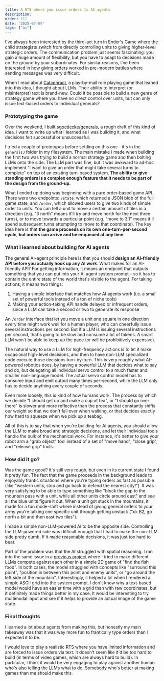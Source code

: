 ```yaml
---
title: A RTS where you issue orders to AI agents
description: 
order: 111
date: '2025-07-09'
tags: ["ai"]
---
```


I've always been interested by the third-act turn in Ender's Game where the child strategists switch from directly controlling units to giving higher-level strategic orders. The communication problem just seems fascinating: you gain a huge amount of flexibility, but you have to adapt to decisions made on the ground by your subordinates. For similar reasons, I've been interested in how giving orders [worked](https://acoup.blog/2022/06/03/collections-total-generalship-commanding-pre-modern-armies-part-ii-commands/) in pre-modern battles where sending messages was very difficult.

When I read about [Cataphract](https://news.ycombinator.com/item?id=44320832), a play-by-mail role playing game that leaned into this idea, I thought about LLMs. Their ability to interpret (or misinterpret) text is brand-new. Could it be possible to build a new genre of strategy game where you have no direct control over units, but can only issue text-based orders to individual generals?

### Prototyping the game

Over the weekend, I built [sgoedecke/generals](https://github.com/sgoedecke/generals), a rough draft of this kind of idea. I want to write up what I learned as I was building it, and what decisions felt successful or unsuccessful.

I tried a couple of prototypes before settling on this one - it's in the `generals3` folder in my filesystem. The main mistake I made when building the first two was trying to build a normal strategy game and then bolting LLMs onto the side. The LLM part was fine, but it was awkward to ad-hoc implement "I want to give an order that might take several turns to complete" on top of an existing turn-based system. **The ability to give standing orders is a complex enough feature that it needs to be part of the design from the ground-up.**

What I ended up doing was beginning with a pure order-based game API. There were two endpoints: `/state`, which returned a JSON blob of the full game state, and `/order`, which allowed users to give two kinds of simple order to units. You can tell a unit to move a certain amount of tiles in a direction (e.g. "3 north" means it'll try and move north for the next three turns), or to move towards a particular point (e.g. "move to 3,1" means it'll spend subsequent turns attempting to move to that coordinate). The key idea here is that **the game proceeds on its own one-turn-per-second cycle, but orders can arrive and be enqueued at any time**.

### What I learned about building for AI agents

The general AI-agent principle here is that you should **design an AI-friendly API before you actually hook up any AI work**. What makes for an AI-friendly API? For getting information, it means an endpoint that outputs something that you can put into your AI agent system prompt - so it has to contain the entire state of the world that's visible to the agent. For taking actions, it means two things:

1. Having a simple interface that matches how AI agents work (i.e. a small set of powerful tools instead of a ton of niche tools)
2. Making your action-taking API handle delayed or infrequent orders, since a LLM can take a second or two to generate its response

An `/order` interface that let you move a unit one square in one direction every time might work well for a human player, who can cheerfully issue several instructions per second. But if a LLM is issuing several instructions per second, that's going to be slow and consume a lot of tokens. A smart LLM won't be able to keep up the pace (or will be prohibitively expensive).

The natural way to use a LLM for high-frequency actions is to let it make occasional high-level decisions, and then to have non-LLM specialized code execute those decisions turn-by-turn. This is very roughly what AI-powered robotics does, by having a powerful LLM that decides what to say and do, but delegating all individual servo control to a much faster and smaller non-language model. The actual servo control model has to consume input and emit output many times per-second, while the LLM only has to decide anything every couple of seconds.

Even more loosely, this is kind of how humans work. The process by which we decide "I should get up and make a cup of tea", or "I should go over there" is slower and more reflective than the process that constantly shifts our weight so that we don't fall over when walking, or that decides exactly how hard to squeeze when we pick up a teabag.

All of this is to say that when you're building for AI agents, you should allow the LLM to make broad and strategic decisions, and let their individual tools handle the bulk of the mechanical work. For instance, it's better to give your robot arm a "grab object" tool instead of a set of "move hand", "close grip", and "release grip" tools. 

### How did it go?

Was the game good? It's still very rough, but even in its current state I found it pretty fun. The fact that the game proceeds in the background leads to enjoyably frantic situations where you're typing orders as fast as possible (like "western units, stop and go back to defend the nearest city!"). It was very satisfying to be able to type something like "block the gap to the mountain pass with a unit, while all other units circle around east" and see all the blue units figure it out. When a unit got stuck in the mountains, it made for a fun mode-shift where instead of giving general orders to your army you're talking one specific unit through getting unstuck ("ok B2, go north a bit and then east two tiles").

I made a simple non-LLM-powered AI to be the opposite side. Controlling the LLM-powered side was difficult enough that I had to make the non-LLM side pretty dumb. If it made reasonable decisions, it was just too hard to beat.

Part of the problem was that the AI struggled with spatial reasoning. I ran into the same issue in a [previous project](https://github.com/sgoedecke/fish-tank) where I tried to make different LLMs compete against each other in a simple 2D game of "find the fish food". In both cases, the model struggled with concepts like "surround this point", "position in between this point and enemy units", or "go around the left side of the mountain". Interestingly, it helped a lot when I rendered a simple ASCII grid into the system prompt. I don't know why a text-based model would have an easier time with a grid than with raw coordinates, but it definitely made things better in my case. It would be interesting to try multimodal input and see if it helps to provide an actual image of the game state.

### Final thoughts

I learned a lot about agents from making this, but honestly my main takeaway was that it was way more fun to frantically type orders than I expected it to be.

I would love to play a realistic RTS where you have limited information and are forced to issue orders via text. It doesn't seem like it'd be too hard to build (in terms of video games, which are always hard to build). In particular, I think it would be very engaging to play against another human who's also telling the LLMs what to do. Somebody who's better at making games than me should make this.